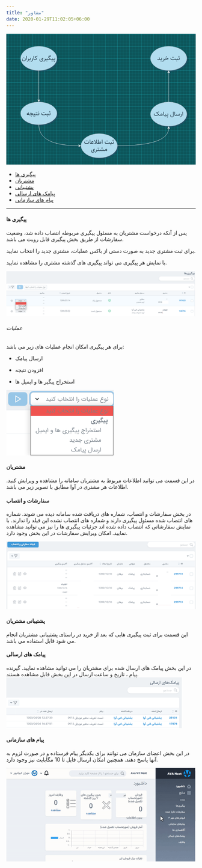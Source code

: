 ```yaml
---
title: "مشاور"
date: 2020-01-29T11:02:05+06:00
---
```


![](advicermap.png)

- [پیگیری ها](#پیگیری-ها)
- [مشتریان](#مشتریان)
- [پشتیبانی](#پشتیبانی-مشتریان)
- [پیامک های ارسالی](#پیامک-های-ارسالی)
- [پیام های سازمانی](#پیام-های-سازمانی)
---

#### پیگیری ها

پس از آنکه درخواست مشتریان به مسئول پیگیری مربوطه انتصاب داده شد، وضعیت سفارشات از طریق بخش پیگیری قابل رویت می باشد.

برای ثبت مشتری جدید به صورت دستی از باکس عملیات، مشتری جدید را انتخاب نمایید.

با نمایش هر پیگیری می تواند پیگیری های گذشته مشتری را مشاهده نمایید.

![پیگیری ها](followup1.png)

###### عملیات

برای هر پیگیری امکان انجام عملیات های زیر می باشد:

- ارسال پیامک

- افزودن نتیجه

- استخراج پیگیر ها و ایمیل ها

![عملیات ها](action.png)

#### مشتریان

در این قسمت می توانید اطلاعات مربوط به مشتریان سامانه را مشاهده و ویرایش کنید. اطلاعات هر مشتری در آوا مطابق با تصویر زیر می باشد.

#### سفارشات و انتصاب

در بخش سفارشات و انتصاب، شماره های دریافت شده سامانه دیده می شوند. شماره های انتصاب شده مسئول پیگیری دارند و شماره های انتصاب نشده این فیلد را ندارند.
با نمایش سفارشاتی که انتصاب داده شده اند جزئیات پیگیری ها را نیز می توانید مشاهده نمایید.
امکان ویرایش سفارشات در این بخش وجود دارد.

![سفارشات](sefaresh.png)

#### پشتیبانی مشتریان

این قسمت برای ثبت پیگیری هایی که بعد از خرید در راستای پشتیبانی مشتریان انجام می شود قابل استفاده می باشد.

#### پیامک های ارسالی

در این بخش پیامک های ارسال شده برای مشتریان را می توانید مشاهده نمایید. گیرنده پیام ، تاریخ و ساعت ارسال در این بخش قابل مشاهده هستند.
![پیامک ها](messages.png)

#### پیام های سازمانی

در این بخش اعضای سازمان می توانند برای یکدیگر پیام فرستاده و در صورت لزوم به آنها پاسخ دهند. همچنین امکان ارسال فایل تا 10 مگابایت نیز وجود دارد.

![پیام سازمانی](smssazman.gif)